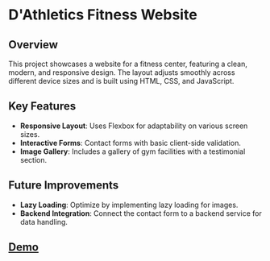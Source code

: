 # D'Athletics Fitness Website

## Overview
This project showcases a website for a fitness center, featuring a clean, modern, and responsive design. The layout adjusts smoothly across different device sizes and is built using HTML, CSS, and JavaScript.

## Key Features
- **Responsive Layout**: Uses Flexbox for adaptability on various screen sizes.
- **Interactive Forms**: Contact forms with basic client-side validation.
- **Image Gallery**: Includes a gallery of gym facilities with a testimonial section.

## Future Improvements
- **Lazy Loading**: Optimize by implementing lazy loading for images.
- **Backend Integration**: Connect the contact form to a backend service for data handling.

## [Demo](https://barister.github.io/dathletics/)